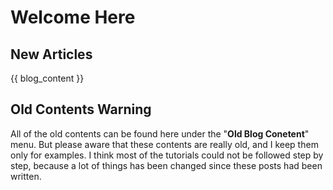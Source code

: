 # Welcome Here

## New Articles

{{ blog_content }}



## Old Contents Warning

All of the old contents can be found here under the "**Old Blog Conetent**" menu.
But please aware that these contents are really old, and I keep them only for examples. 
I think most of the tutorials could not be followed step by step, because a lot of things has been changed since these posts had been written.



